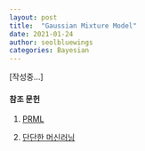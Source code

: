 ```yaml
---
layout: post
title:  "Gaussian Mixture Model"
date: 2021-01-24
author: seolbluewings
categories: Bayesian
---
```


[작성중...]




#### 참조 문헌
1. [PRML](http://users.isr.ist.utl.pt/~wurmd/Livros/school/Bishop%20-%20Pattern%20Recognition%20And%20Machine%20Learning%20-%20Springer%20%202006.pdf) <br>

2. [단단한 머신러닝](http://www.yes24.com/Product/Goods/88440860)
